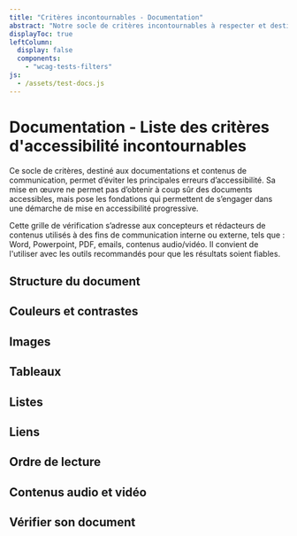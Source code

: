 ```yaml
---
title: "Critères incontournables - Documentation"
abstract: "Notre socle de critères incontournables à respecter et destiné aux documents et contenus de communication"
displayToc: true
leftColumn:
  display: false
  components: 
    - "wcag-tests-filters"
js:
  - /assets/test-docs.js
---
```


# Documentation - Liste des critères d'accessibilité incontournables

Ce socle de critères, destiné aux documentations et contenus de communication, permet d’éviter les principales erreurs d’accessibilité.
Sa mise en œuvre ne permet pas d’obtenir à coup sûr des documents accessibles, mais pose les fondations qui permettent de s’engager dans une démarche de mise en accessibilité progressive.

Cette grille de vérification s’adresse aux concepteurs et rédacteurs de contenus utilisés à des fins de communication interne ou externe, tels que : Word, Powerpoint, PDF, emails, contenus audio/vidéo. Il convient de l'utiliser avec les outils recommandés pour que les résultats soient fiables.


<section id="refTests" class="accordion" aria-multiselectable="true">
  <h2 id="test-structure-du-document">Structure du document</h2>
  <h2 id="test-couleurs-et-contrastes">Couleurs et contrastes</h2>
  <h2 id="test-images">Images</h2>
  <h2 id="test-tableaux">Tableaux</h2>
  <h2 id="test-listes">Listes</h2>
  <h2 id="test-liens">Liens</h2>
  <h2 id="test-ordre-de-lecture">Ordre de lecture</h2>
  <h2 id="test-contenus-audio-et-video">Contenus audio et vidéo</h2>
  <h2 id="test-verifier-son-document">Vérifier son document</h2>
</section>